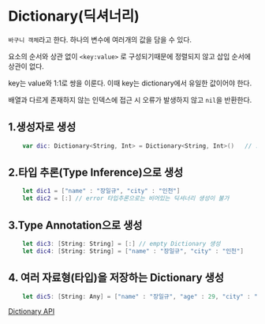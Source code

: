 # **Dictionary(딕셔너리)**

`바구니 객체`라고 한다. 하나의 변수에 여러개의 값을 담을 수 있다.

요소의 순서와 상관 없이 `<key:value>` 로 구성되기때문에 정렬되지 않고 삽입 순서에 상관이 없다.

key는 value와 1:1로 쌍을 이룬다. 이때 key는 dictionary에서 유일한 값이어야 한다.

배열과 다르게 존재하지 않는 인덱스에 접근 시 오류가 발생하지 않고 `nil`을 반환한다.

## **1.생성자로 생성**

```swift
    var dic: Dictionary<String, Int> = Dictionary<String, Int>()   // :가 아닌 , 으로 명시
```

## **2.타입 추론(Type Inference)으로 생성**

```swift
    let dic1 = ["name" : "장일규", "city" : "인천"]
    let dic2 = [:] // error 타입추론으로는 비어있는 딕셔너리 생성이 불가
```

## **3.Type Annotation으로 생성**

```swift
    let dic3: [String: String] = [:] // empty Dictionary 생성
    let dic4: [String: String] = ["name" : "장일규", "city" : "인천"]
```

## **4. 여러 자료형(타입)을 저장하는 Dictionary 생성**

```swift
    let dic5: [String: Any] = ["name" : "장일규", "age" : 29, "city" : "인천"]
```

[Dictionary API](https://developer.apple.com/documentation/swift/dictionary)
